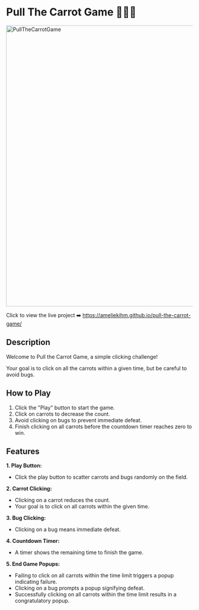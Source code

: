 # Pull The Carrot Game 👩🏼‍🌾

<img width="757" alt="PullTheCarrotGame" src="https://github.com/kaylee-k/pull-the-carrot-game/assets/151891463/f7623409-b0bd-45c7-984c-20e6b0ba2341">

Click to view the live project ➡️  https://ameliekihm.github.io/pull-the-carrot-game/

## Description
Welcome to Pull the Carrot Game, a simple clicking challenge!

Your goal is to click on all the carrots within a given time, but be careful to avoid bugs.

## How to Play

1. Click the "Play" button to start the game.
2. Click on carrots to decrease the count.
3. Avoid clicking on bugs to prevent immediate defeat.
4. Finish clicking on all carrots before the countdown timer reaches zero to win.

## Features

__1. Play Button:__
- Click the play button to scatter carrots and bugs randomly on the field.

__2. Carrot Clicking:__
- Clicking on a carrot reduces the count.
- Your goal is to click on all carrots within the given time.

__3. Bug Clicking:__
- Clicking on a bug means immediate defeat.

__4. Countdown Timer:__
- A timer shows the remaining time to finish the game.

__5. End Game Popups:__
- Failing to click on all carrots within the time limit triggers a popup indicating failure.
- Clicking on a bug prompts a popup signifying defeat.
- Successfully clicking on all carrots within the time limit results in a congratulatory popup.


